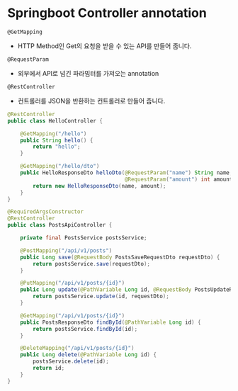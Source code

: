 # Springboot Controller annotation
`@GetMapping`
- HTTP Method인 Get의 요청을 받을 수 있는 API를 만들어 줍니다.

`@RequestParam`
- 외부에서 API로 넘긴 파라밈터를 가져오는 annotation


`@RestController`
- 컨트롤러를 JSON을 반환하는 컨트롤러로 만들어 줍니다.

```java
@RestController
public class HelloController {

    @GetMapping("/hello")
    public String hello() {
        return "hello";
    }

    @GetMapping("/hello/dto")
    public HelloResponseDto helloDto(@RequestParam("name") String name,
                                     @RequestParam("amount") int amount) {
        return new HelloResponseDto(name, amount);
    }
}
```
```java
@RequiredArgsConstructor
@RestController
public class PostsApiController {

    private final PostsService postsService;

    @PostMapping("/api/v1/posts")
    public Long save(@RequestBody PostsSaveRequestDto requestDto) {
        return postsService.save(requestDto);
    }

    @PutMapping("/api/v1/posts/{id}")
    public Long update(@PathVariable Long id, @RequestBody PostsUpdateRequestDto requestDto) {
        return postsService.update(id, requestDto);
    }

    @GetMapping("/api/v1/posts/{id}")
    public PostsResponseDto findById(@PathVariable Long id) {
        return postsService.findById(id);
    }

    @DeleteMapping("/api/v1/posts/{id}")
    public Long delete(@PathVariable Long id) {
        postsService.delete(id);
        return id;
    }
}
```


